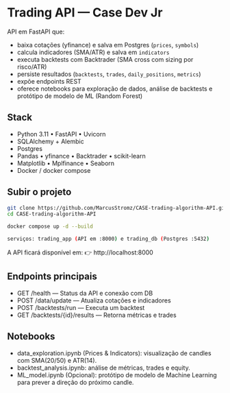 # Trading API — Case Dev Jr

API em FastAPI que:
- baixa cotações (yfinance) e salva em Postgres (`prices`, `symbols`)
- calcula indicadores (SMA/ATR) e salva em `indicators`
- executa backtests com Backtrader (SMA cross com sizing por risco/ATR)
- persiste resultados (`backtests`, `trades`, `daily_positions`, `metrics`)
- expõe endpoints REST
- oferece notebooks para exploração de dados, análise de backtests e protótipo de modelo de ML (Random Forest)

## Stack
- Python 3.11 • FastAPI • Uvicorn  
- SQLAlchemy + Alembic  
- Postgres  
- Pandas • yfinance • Backtrader • scikit-learn  
- Matplotlib • Mplfinance • Seaborn  
- Docker / docker compose  

## Subir o projeto

```bash
git clone https://github.com/MarcusStromz/CASE-trading-algorithm-API.git
cd CASE-trading-algorithm-API

docker compose up -d --build

serviços: trading_app (API em :8000) e trading_db (Postgres :5432)
```
A API ficará disponível em:
👉 http://localhost:8000

## Endpoints principais

- GET /health — Status da API e conexão com DB
- POST /data/update — Atualiza cotações e indicadores
- POST /backtests/run — Executa um backtest
- GET /backtests/{id}/results — Retorna métricas e trades

## Notebooks

- data_exploration.ipynb (Prices & Indicators): visualização de candles com SMA(20/50) e ATR(14).
- backtest_analysis.ipynb: análise de métricas, trades e equity.
- ML_model.ipynb (Opcional): protótipo de modelo de Machine Learning para prever a direção do próximo candle.
